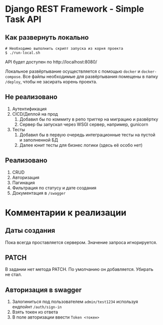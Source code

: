 # Django REST Framework - Simple Task API

## Как развернуть локально
```
# Необходимо выполнить скрипт запуска из корня проекта
$ ./run-local.sh
```

API будет доступен по http://localhost:8080/

Локальное развёртывание осуществляется с помощью `docker` и `docker-compose`. Все файлы необходимые для развёртывания помещены в папку `/deploy`, чтобы не засирать корень проекта.

## Не реализовано
1. Аутентификация
1. CICD/Деплой на прод
    1. Добавил бы по коммиту в репо триггер на миграцию и развёртку
    1. Сервер бы запускал через WSGI сервер, например, gunicorn
1. Тесты
    1. Добавил бы в первую очередь интеграционные тесты на пустой и заполненной БД
    1. Далее юнит тесты для бизнес логики (здесь её особо нет)

## Реализовано
1. CRUD
1. Авторизация
1. Пагинация
1. Фильтрация по статусу и дате создания
1. Документация в `/swagger`

# Комментарии к реализации
## Даты создания
Пока всегда проставляется сервером. Значение запроса игнорируется.

## PATCH
В задании нет метода PATCH. По умолчанию он добавляется. Убирать не стал.

## Авторизация в swagger
1. Залогиниться под пользователем `admin/test1234` используя ендпойнт `/auth/sign-in`
1. Взять токен из ответа
1. В поле авторизации ввести `Token <токен>`
